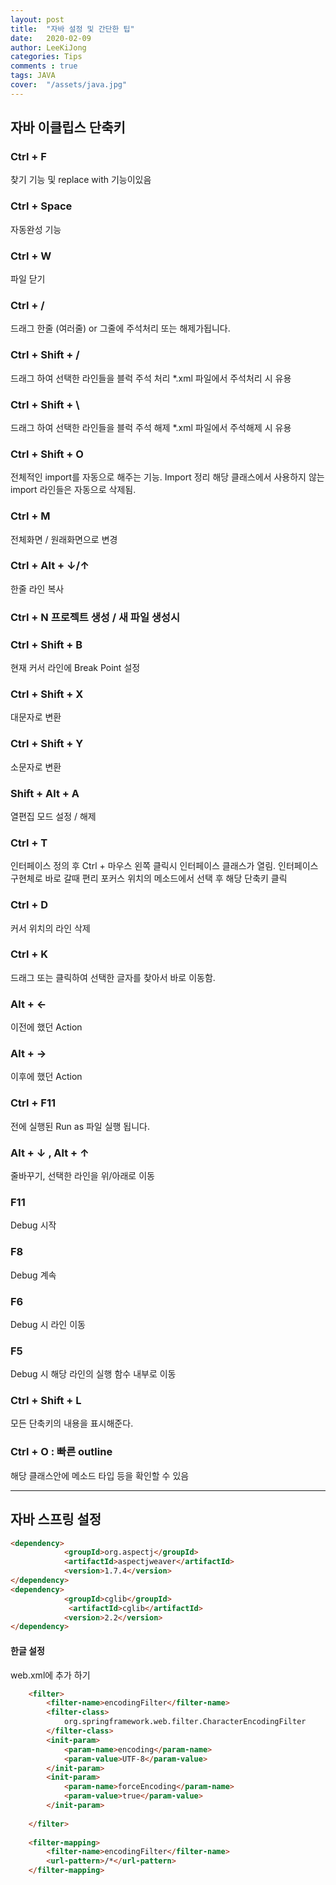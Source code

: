 ```yaml
---
layout: post
title:  "자바 설정 및 간단한 팁"
date:   2020-02-09
author: LeeKiJong
categories: Tips
comments : true
tags: JAVA 
cover:  "/assets/java.jpg"
---
```


<h2>자바 이클립스 단축키</h2>
<h3>Ctrl + F</h3>
찾기 기능 및 replace with 기능이있음<br/>
<h3>Ctrl + Space</h3>
자동완성 기능<br/>
<h3>Ctrl + W</h3>
파일 닫기<br/>
<h3>Ctrl + /</h3>
드래그 한줄 (여러줄) or 그줄에 주석처리 또는 해제가됩니다.<br/>
<h3>Ctrl + Shift + /</h3>
드래그 하여 선택한 라인들을 블럭 주석 처리  
*.xml 파일에서 주석처리 시 유용<br/>
<h3>Ctrl + Shift + \</h3>
드래그 하여 선택한 라인들을 블럭 주석 해제  
*.xml 파일에서 주석해제 시 유용<br/>
<h3>Ctrl + Shift + O</h3>
전체적인 import를 자동으로 해주는 기능. Import 정리  
해당 클래스에서 사용하지 않는 import 라인들은 자동으로 삭제됨.<br/>
<h3>Ctrl + M</h3>
전체화면 / 원래화면으로 변경<br/>
<h3>Ctrl + Alt + ↓/↑</h3>
한줄 라인 복사<br/>
<h3>Ctrl + N
프로젝트 생성 / 새 파일 생성시<br/>
<h3>Ctrl + Shift + B</h3>
현재 커서 라인에 Break Point 설정<br/>
<h3>Ctrl + Shift + X</h3>
대문자로 변환<br/>
<h3>Ctrl + Shift + Y</h3>
소문자로 변환<br/>
<h3>Shift + Alt + A</h3>
열편집 모드 설정 / 해제<br/>
<h3>Ctrl + T</h3>
인터페이스 정의 후 Ctrl + 마우스 왼쪽 클릭시 인터페이스 클래스가
열림. 인터페이스 구현체로 바로 갈때 편리
포커스 위치의 메소드에서 선택 후 해당 단축키 클릭<br/>
<h3>Ctrl + D</h3>
커서 위치의 라인 삭제<br/>
<h3>Ctrl + K</h3>
드래그 또는 클릭하여 선택한 글자를 찾아서 바로 이동함.<br/>
<h3>Alt + ←</h3>
이전에 했던 Action<br/>
<h3>Alt + →</h3>
이후에 했던 Action<br/>
<h3>Ctrl + F11</h3>
전에 실행된 Run as 파일 실행 됩니다.<br/>
<h3>Alt + ↓ , Alt + ↑</h3>
줄바꾸기, 선택한 라인을 위/아래로 이동<br/>
<h3>F11</h3>
Debug 시작<br/>
<h3>F8</h3>
Debug 계속<br/>
<h3>F6</h3>
Debug 시 라인 이동<br/>
<h3>F5</h3>
Debug 시 해당 라인의 실행 함수 내부로 이동<br/>
<h3>Ctrl + Shift + L</h3>
모든 단축키의 내용을 표시해준다.<br/>
<h3>Ctrl + O : 빠른 outline</h3>
해당 클래스안에 메소드 타입 등을 확인할 수 있음<br/>
<hr>


<h2>자바 스프링 설정</h2>
  
```html
<dependency>
    		<groupId>org.aspectj</groupId>
    		<artifactId>aspectjweaver</artifactId>
    		<version>1.7.4</version>
</dependency>
<dependency>
   			<groupId>cglib</groupId>
  			 <artifactId>cglib</artifactId>
   			<version>2.2</version>
</dependency>
```  
<h4>한글 설정</h4>
web.xml에 추가 하기  

```html
	<filter>
		<filter-name>encodingFilter</filter-name>
		<filter-class>
			org.springframework.web.filter.CharacterEncodingFilter
		</filter-class>
		<init-param>
			<param-name>encoding</param-name>
			<param-value>UTF-8</param-value>
		</init-param>
		<init-param>
			<param-name>forceEncoding</param-name>
			<param-value>true</param-value>
		</init-param>
	
	</filter>
	
	<filter-mapping>
		<filter-name>encodingFilter</filter-name>
		<url-pattern>/*</url-pattern>
	</filter-mapping>
```
